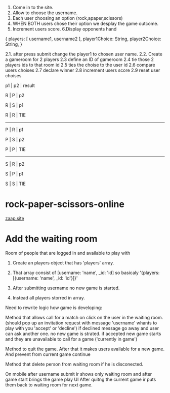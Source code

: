 1. Come in to the site.
2. Allow to choose the username.
3. Each user choosing an option (rock,apaper,scissors)
4. WHEN BOTH users chose their option we desplay the game outcome.
5. Increment users score.
   6.Display opponents hand

{
players: [
username1,
username2
],
player1Choice: String,
player2Choice: String,
}

2.1. after press submit change the player1 to chosen user name.
2.2. Create a gameroom for 2 players
2.3 define an ID of gameroom
2.4 tie those 2 players ids to that room id
2.5 ties the choise to the user id
2.6 compare users choises
2.7 declare winner
2.8 increment users score
2.9 reset user choises

p1 | p2 | result

R | P | p2

R | S | p1

R | R | TIE

---

P | R | p1

P | S | p2

P | P | TIE

---

S | R | p2

S | P | p1

S | S | TIE

# rock-paper-scissors-online

[zaap.site](http://zaap.site)

# Add the waiting room

Room of people that are logged in and available to play with

1. Create an players object that has 'players' array.
2. That array consist of [username: 'name', _id: 'id]
   so basicaly '{players: [{username: 'name', _id: 'id'}]}'

3. After submitting username no new game is started.
4. Instead all players storred in array.

Need to rewrite logic how game is developing:

Method that allows call for a match on click on the user in the waiting room.
(should pop up an invitation request with message 'username' whants to play with you 'accept' or 'decline')
if declined message go away and user can ask another one. no new game is strated.
if accepted new game starts and they are unavailable to call for a game ('currently in game')

Method to quit the game. After that it makes users available for a new game.
And prevent from current game continue

Method that delete person from waiting room if he is disconected.

On mobile after username submit ir shows only waiting room and after game start brings the game play UI
After quitng the current game ir puts them back to waiting room for next game.
